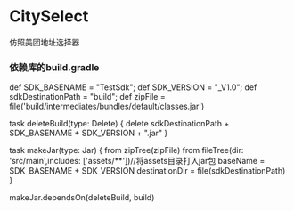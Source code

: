 # CitySelect
仿照美团地址选择器


### 依赖库的build.gradle
def SDK_BASENAME = "TestSdk";
def SDK_VERSION = "_V1.0";
def sdkDestinationPath = "build";
def zipFile = file('build/intermediates/bundles/default/classes.jar')

task deleteBuild(type: Delete) {
    delete sdkDestinationPath + SDK_BASENAME + SDK_VERSION + ".jar"
}

task makeJar(type: Jar) {
    from zipTree(zipFile)
    from fileTree(dir: 'src/main',includes: ['assets/**'])//将assets目录打入jar包
    baseName = SDK_BASENAME + SDK_VERSION
    destinationDir = file(sdkDestinationPath)
}

makeJar.dependsOn(deleteBuild, build)

